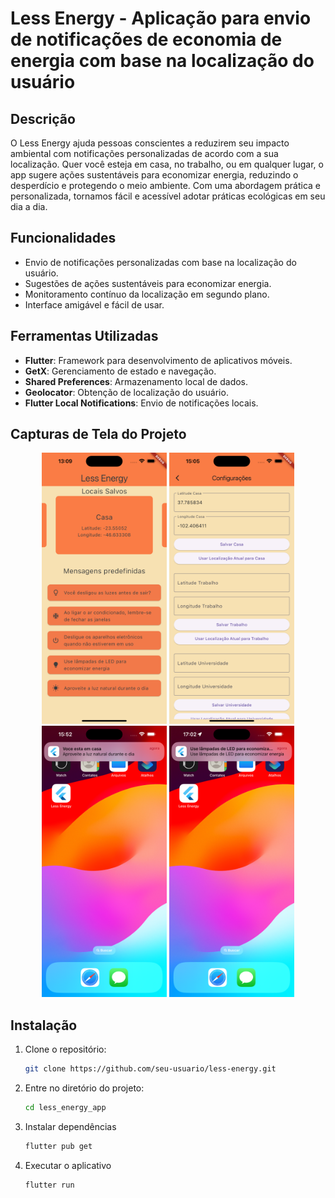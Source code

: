 # Less Energy - Aplicação para envio de notificações de economia de energia com base na localização do usuário

## Descrição

O Less Energy ajuda pessoas conscientes a reduzirem seu impacto ambiental com notificações personalizadas de acordo com a sua localização. Quer você esteja em casa, no trabalho, ou em qualquer lugar, o app sugere ações sustentáveis para economizar energia, reduzindo o desperdício e protegendo o meio ambiente. Com uma abordagem prática e personalizada, tornamos fácil e acessível adotar práticas ecológicas em seu dia a dia.

## Funcionalidades

- Envio de notificações personalizadas com base na localização do usuário.
- Sugestões de ações sustentáveis para economizar energia.
- Monitoramento contínuo da localização em segundo plano.
- Interface amigável e fácil de usar.

## Ferramentas Utilizadas

- **Flutter**: Framework para desenvolvimento de aplicativos móveis.
- **GetX**: Gerenciamento de estado e navegação.
- **Shared Preferences**: Armazenamento local de dados.
- **Geolocator**: Obtenção de localização do usuário.
- **Flutter Local Notifications**: Envio de notificações locais.

## Capturas de Tela do Projeto

<p align="center">
  <img src="assets/images/home-page.png" width="200" title="Tela Inicial">
  <img src="assets/images/save-coordinate-1.png" width="200" title="Lista de Filmes">
  <img src="assets/images/notification-1.png" width="200" title="Detalhes do Filme">
  <img src="assets/images/notification-2.png" width="200" title="Favoritos">
</p>


## Instalação

1. Clone o repositório:
   ```sh
   git clone https://github.com/seu-usuario/less-energy.git
   ```
2. Entre no diretório do projeto:
   ```bash
   cd less_energy_app
   ```

3. Instalar dependências
   ```bash
   flutter pub get
   ```

4. Executar o aplicativo
   ```bash
   flutter run
